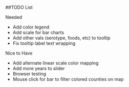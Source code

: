 ##TODO List

Needed
+ Add color legend
+ Add scale for bar charts
+ Add other vals (serotype, foods, etc) to tooltip
+ Fix tooltip label text wrapping

Nice to Have
+ Add alternate linear scale color mapping
+ Add more years to slider 
+ Browser testing
+ Mouse click for bar to filter colored counties on map


